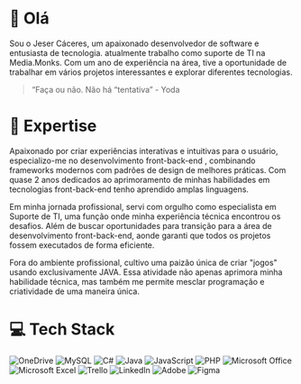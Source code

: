 # 👋 Olá
Sou o Jeser Cáceres, um apaixonado desenvolvedor de software e entusiasta de tecnologia.
atualmente trabalho como suporte de TI na Media.Monks. Com um ano de experiência na área, tive a oportunidade de trabalhar em vários projetos interessantes e explorar diferentes tecnologias.

> “Faça ou não. Não há “tentativa” - Yoda


# 🚀 Expertise
Apaixonado por criar experiências interativas e intuitivas para o usuário, especializo-me no desenvolvimento front-back-end , combinando frameworks modernos com padrões de design de melhores práticas. Com quase 2 anos dedicados ao aprimoramento de minhas habilidades em tecnologias front-back-end tenho aprendido amplas linguagens.

Em minha jornada profissional, servi com orgulho como especialista em Suporte de TI, uma função onde minha experiência técnica encontrou os desafios. Além de buscar oportunidades para transição para a área de desenvolvimento front-back-end, aonde garanti que todos os projetos fossem executados de forma eficiente.

Fora do ambiente profissional, cultivo uma paizão única de criar "jogos" usando exclusivamente JAVA. Essa atividade não apenas aprimora minha habilidade técnica, mas também me permite mesclar programação e criatividade de uma maneira única.

# 💻 Tech Stack

![OneDrive](https://img.shields.io/badge/OneDrive-0078D4.svg?style=for-the-badge&logo=microsoftonedrive&logoColor=white) ![MySQL](https://img.shields.io/badge/mysql-%2300f.svg?style=for-the-badge&logo=mysql&logoColor=white) ![C#](https://img.shields.io/badge/c%23-%23239120.svg?style=for-the-badge&logo=csharp&logoColor=white) ![Java](https://img.shields.io/badge/java-%23ED8B00.svg?style=for-the-badge&logo=openjdk&logoColor=white) ![JavaScript](https://img.shields.io/badge/javascript-%23323330.svg?style=for-the-badge&logo=javascript&logoColor=%23F7DF1E) ![PHP](https://img.shields.io/badge/php-%23777BB4.svg?style=for-the-badge&logo=php&logoColor=white) ![Microsoft Office](https://img.shields.io/badge/Microsoft_Office-D83B01?style=for-the-badge&logo=microsoft-office&logoColor=white) ![Microsoft Excel](https://img.shields.io/badge/Microsoft_Excel-217346?style=for-the-badge&logo=microsoft-excel&logoColor=white) ![Trello](https://img.shields.io/badge/Trello-%23026AA7.svg?style=for-the-badge&logo=Trello&logoColor=white)
![LinkedIn](https://img.shields.io/badge/linkedin-%230077B5.svg?style=for-the-badge&logo=linkedin&logoColor=white) ![Adobe](https://img.shields.io/badge/adobe-%23FF0000.svg?style=for-the-badge&logo=adobe&logoColor=white) ![Figma](https://img.shields.io/badge/figma-%23F24E1E.svg?style=for-the-badge&logo=figma&logoColor=white)
